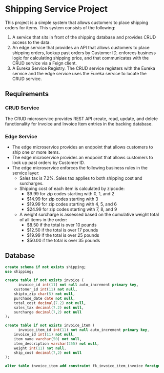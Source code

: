 # Shipping Service Project

This project is a simple system that allows customers to place shipping orders for items. This system consists of the following:

1. A service that sits in front of the shipping database and provides CRUD access to the data.
2. An edge service that provides an API that allows customers to place shipping orders, lookup past orders by Customer ID, enforces business logic for calculating shipping price, and that communicates with the CRUD service via a Feign client.
3. A Eureka Service Registry. The CRUD service registers with the Eureka service and the edge service uses the Eureka service to locate the CRUD service.

## Requirements

### CRUD Service

The CRUD microservice provides REST API create, read, update, and delete functionality for Invoice and Invoice Item entries in the backing database.

### Edge Service

* The edge microservice provides an endpoint that allows customers to ship one or more items.
* The edge microservice provides an endpoint that allows customers to look up past orders by Customer ID.
* The edge microservice enforces the following business rules in the service layer:
  * Sales tax is 7.2%. Sales tax applies to both shipping cost and surcharges.
  * Shipping cost of each item is calculated by zipcode:
    * $9.99 for zip codes starting with 0, 1, and 2
    * $14.99 for zip codes starting with 3
    * $19.99 for zip codes starting with 4, 5, and 6
    * $24.99 for zip codes starting with 7, 8, and 9
  * A weight surcharge is assessed based on the cumulative weight total of all items in the order:
    * $8.50 if the total is over 10 pounds
    * $12.50 if the total is over 17 pounds
    * $19.99 if the total is over 25 pounds
    * $50.00 if the total  is over 35 pounds

## Database

```sql
create schema if not exists shipping;
use shipping;

create table if not exists invoice (
	  invoice_id int(11) not null auto_increment primary key,
    customer_id int(11) not null,
    shipto_zip char(5) not null,
    purchase_date date not null,
    total_cost decimal(7.2) not null,
    sales_tax decimal(7.2) not null,
    surcharge decimal(7,2) not null
);

create table if not exists invoice_item (
	  invoice_item_id int(11) not null auto_increment primary key,
    invoice_id int(11) not null,
    item_name varchar(50) not null,
    item_description varchar(255) not null,
    weight int(11) not null,
    ship_cost decimal(7,2) not null    
);

alter table invoice_item add constraint fk_invoice_item_invoice foreign key (invoice_id) references invoice(invoice_id);
```
